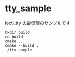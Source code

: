 # tty_sample

ioctl_tty の最低限のサンプルです

```
mkdir build
cd build
cmake ..
cmake --build .
./tty_sample
```
